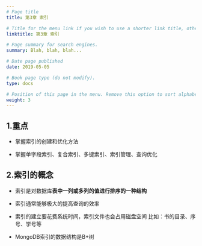 ```yaml
---
# Page title
title: 第3章 索引

# Title for the menu link if you wish to use a shorter link title, otherwise remove this option.
linktitle: 第3章 索引

# Page summary for search engines.
summary: Blah, blah, blah...

# Date page published
date: 2019-05-05

# Book page type (do not modify).
type: docs

# Position of this page in the menu. Remove this option to sort alphabetically.
weight: 3
---
```


## 1.重点
* <p>掌握索引的创建和优化方法  <p/>
* 掌握单字段索引、复合索引、多键索引、索引管理、查询优化

## 2.索引的概念
* 索引是对数据库**表中一列或多列的值进行排序的一种结构**
* 索引通常能够极大的提高查询的效率
* 索引的建立要花费系统时间，索引文件也会占用磁盘空间
    比如：书的目录、序号、学号等
    
* MongoDB索引的数据结构是B+树
